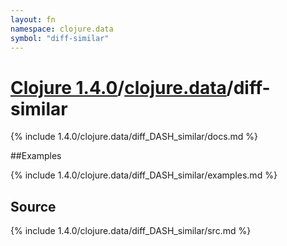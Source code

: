 ```yaml
---
layout: fn
namespace: clojure.data
symbol: "diff-similar"
---
```


# [Clojure 1.4.0](../../)/[clojure.data](../)/diff-similar

{% include 1.4.0/clojure.data/diff_DASH_similar/docs.md %}

##Examples

{% include 1.4.0/clojure.data/diff_DASH_similar/examples.md %}
## Source
{% include 1.4.0/clojure.data/diff_DASH_similar/src.md %}

